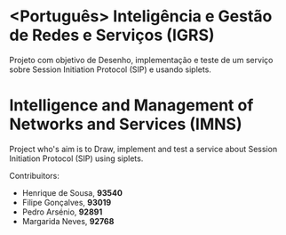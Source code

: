 # <Português> Inteligência e Gestão de Redes e Serviços (IGRS)

Projeto com objetivo de Desenho, implementação e teste de um serviço sobre Session Initiation Protocol (SIP) e usando siplets.




# <English> Intelligence and Management of Networks and Services (IMNS)
  
Project who's aim is to Draw, implement and test a service about Session Initiation Protocol (SIP) using siplets.

  
  
  
  Contribuitors:
  <ul>
<li>Henrique de Sousa, <b>93540</b></li>
<li>Filipe Gonçalves, <b>93019</b></li>
<li>Pedro Arsénio, <b>92891</b></li>
<li>Margarida Neves, <b>92768</b></li>
</ul>
